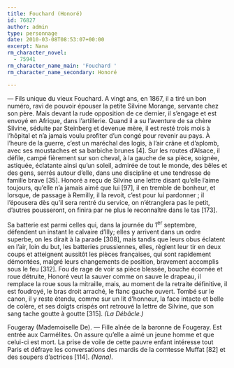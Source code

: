 ```yaml
---
title: Fouchard (Honoré)
id: 76827
author: admin
type: personnage
date: 2010-03-08T08:53:07+00:00
excerpt: Nana
rm_character_novel:
  - 75941
rm_character_name_main: 'Fouchard '
rm_character_name_secondary: Honoré

---
```

— Fils unique du vieux Fouchard. A vingt ans, en 1867, il a tiré un bon numéro, ravi de pouvoir épouser la petite Silvine Morange, servante chez son père. Mais devant la rude opposition de ce dernier, il s&rsquo;engage et est envoyé en Afrique, dans l&rsquo;artillerie. Quand il a su l&rsquo;aventure de sa chère Silvine, séduite par Steinberg et devenue mère, il est resté trois mois à l&rsquo;hôpital et n&rsquo;a jamais voulu profiter d&rsquo;un congé pour revenir au pays. À l&rsquo;heure de la guerre, c&rsquo;est un maréchal des logis, à l&rsquo;air crâne et d&rsquo;aplomb, avec ses moustaches et sa barbiche brunes [4]. Sur les routes d&rsquo;Alsace, il défile, campé fièrement sur son cheval, à la gauche de sa pièce, soignée, astiquée, éclatante ainsi qu&rsquo;un soleil, admirée de tout le monde, des bêles et des gens, serrés autour d&rsquo;elle, dans une discipline et une tendresse de famille brave [35]. Honoré a reçu de Silvine une lettre disant qu&rsquo;elle l&rsquo;aime toujours, qu&rsquo;elle n&rsquo;a jamais aimé que lui [97], il en tremble de bonheur, et lorsque, de passage à Remilly, il la revoit, c&rsquo;est pour lui pardonner ; il l&rsquo;épousera dès qu&rsquo;il sera rentré du service, on n&rsquo;étranglera pas le petit, d&rsquo;autres pousseront, on finira par ne plus le reconnaître dans le tas [173].

Sa batterie est parmi celles qui, dans la journée du 1<sup>er</sup> septembre, défendent un instant le calvaire d&rsquo;Illy; elles y arrivent dans un ordre superbe, on les dirait à la parade [308], mais tandis que leurs obus éclatent en l&rsquo;air, loin du but, les batteries prussiennes, elles, règlent leur tir en deux coups et atteignent aussitôt les pièces françaises, qui sont rapidement démontées, malgré leurs changements de position, bravement accomplis sous le feu [312]. Fou de rage de voir sa pièce blessée, bouche écornée et roue détruite, Honoré veut la sauver comme on sauve le drapeau, il remplace la roue sous la mitraille, mais, au moment de la retraite définitive, il est foudroyé, le bras droit arraché, le flanc gauche ouvert. Tombé sur le canon, il y reste étendu, comme sur un lit d&rsquo;honneur, la face intacte et belle de colère, et ses doigts crispés ont retrouvé la lettre de Silvine, que son sang tache goutte à goutte [315]. _(La Débâcle.)_

Fougeray (Mademoiselle De). — Fille aînée de la baronne de Fougeray. Est entrée aux Carmélites. On assure qu&rsquo;elle a aimé un jeune homme et que celui-ci est mort. La prise de voile de cette pauvre enfant intéresse tout Paris et défraye les conversations des mardis de la comtesse Muffat [82] et des soupers d&rsquo;actrices [114]. _(Nana)._